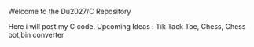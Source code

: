 Welcome to the Du2027/C Repository

Here i will post my C code.
Upcoming Ideas : Tik Tack Toe, Chess, Chess bot,bin converter
